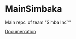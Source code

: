 # MainSimbaka
Main repo. of team "Simba Inc™"

[Documentation](https://docs.google.com/document/d/19g1HUCRSsYzK4pcmMHdOG_vXQlvh88w2DozUh70JVqc/edit?ts=5a8b1717)
